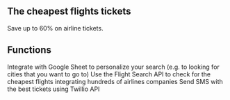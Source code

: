 ## The cheapest flights tickets

Save up to 60% on airline tickets.

## Functions

Integrate with Google Sheet to personalize your search (e.g. to looking for cities that you want to go to)
Use the Flight Search API to check for the cheapest flights integrating hundreds of airlines companies
Send SMS with the best tickets using Twillio API
